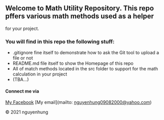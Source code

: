 ## Welcome to Math Utility Repository. This repo pffers various math methods used as a helper
for your project.

### You will find in this repo the following stuff:
* .gitignore fine itself to demonstrate how to ask the Git tool to upload a file or not
* README.md file itself to show the Homepage of this repo
* All of match methods located in the src folder to support for the math calculation in your project
* (TBA...)

#### Connect me via
[My Facebook](https://www.facebook.com/nguyenhung0908)
[My email](mailto: nguyenhung09082000@yahoo.com)

© 2021 nguyenhung


